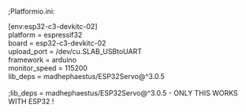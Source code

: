 ;Platformio.ini:<br>

[env:esp32-c3-devkitc-02]<br>
platform = espressif32<br>
board = esp32-c3-devkitc-02<br>
upload_port = /dev/cu.SLAB_USBtoUART<br>
framework = arduino<br>
monitor_speed = 115200<br>
lib_deps = madhephaestus/ESP32Servo@^3.0.5<br>
<br>
;lib_deps = madhephaestus/ESP32Servo@^3.0.5 - ONLY THIS WORKS WITH ESP32 !<br>
